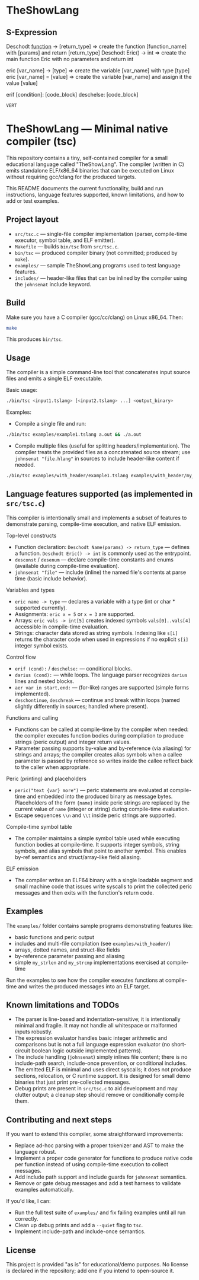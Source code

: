 # TheShowLang

## S-Expression

Deschodt [function](params) -> [return_type] => create the function [function_name] with [params] and return [return_type]
Deschodt Eric() -> int => create the main function Eric with no parameters and return int

eric [var_name] -> [type] => create the variable [var_name] with type [type]
eric [var_name] = [value] => create the variable [var_name] and assign it the value [value]

erif [condition]:
    [code_block]
deschelse:
    [code_block]

    VERT
# TheShowLang — Minimal native compiler (tsc)

This repository contains a tiny, self-contained compiler for a small educational language called "TheShowLang". The compiler (written in C) emits standalone ELF/x86_64 binaries that can be executed on Linux without requiring gcc/clang for the produced targets.

This README documents the current functionality, build and run instructions, language features supported, known limitations, and how to add or test examples.

## Project layout

- `src/tsc.c` — single-file compiler implementation (parser, compile-time executor, symbol table, and ELF emitter).
- `Makefile` — builds `bin/tsc` from `src/tsc.c`.
- `bin/tsc` — produced compiler binary (not committed; produced by `make`).
- `examples/` — sample TheShowLang programs used to test language features.
- `includes/` — header-like files that can be inlined by the compiler using the `johnsenat` include keyword.

## Build

Make sure you have a C compiler (gcc/cc/clang) on Linux x86_64. Then:

```sh
make
```

This produces `bin/tsc`.

## Usage

The compiler is a simple command-line tool that concatenates input source files and emits a single ELF executable.

Basic usage:

```sh
./bin/tsc <input1.tslang> [<input2.tslang> ...] <output_binary>
```

Examples:

- Compile a single file and run:

```sh
./bin/tsc examples/example1.tslang a.out && ./a.out
```

- Compile multiple files (useful for splitting headers/implementation). The compiler treats the provided files as a concatenated source stream; use `johnsenat "file.hlang"` in sources to include header-like content if needed.

```sh
./bin/tsc examples/with_header/example1.tslang examples/with_header/my_strlen.tslang a.out && ./a.out
```

## Language features supported (as implemented in `src/tsc.c`)

This compiler is intentionally small and implements a subset of features to demonstrate parsing, compile-time execution, and native ELF emission.

Top-level constructs
- Function declaration: `Deschodt Name(params) -> return_type` — defines a function. `Deschodt Eric() -> int` is commonly used as the entrypoint.
- `desconst` / `desenum` — declare compile-time constants and enums (available during compile-time evaluation).
- `johnsenat "file"` — include (inline) the named file's contents at parse time (basic include behavior).

Variables and types
- `eric name -> type` — declares a variable with a type (int or char * supported currently).
- Assignments: `eric x = 5` or `x = 3` are supported.
- Arrays: `eric vals -> int[5]` creates indexed symbols `vals[0]..vals[4]` accessible in compile-time evaluation.
- Strings: character data stored as string symbols. Indexing like `s[i]` returns the character code when used in expressions if no explicit `s[i]` integer symbol exists.

Control flow
- `erif (cond):` / `deschelse:` — conditional blocks.
- `darius (cond):` — while loops. The language parser recognizes `darius` lines and nested blocks.
- `aer var in start,end:` — (for-like) ranges are supported (simple forms implemented).
- `deschontinue`, `deschreak` — continue and break within loops (named slightly differently in sources; handled where present).

Functions and calling
- Functions can be called at compile-time by the compiler when needed: the compiler executes function bodies during compilation to produce strings (peric output) and integer return values.
- Parameter passing supports by-value and by-reference (via aliasing) for strings and arrays; the compiler creates alias symbols when a callee parameter is passed by reference so writes inside the callee reflect back to the caller when appropriate.

Peric (printing) and placeholders
- `peric("text {var} more")` — peric statements are evaluated at compile-time and embedded into the produced binary as message bytes. Placeholders of the form `{name}` inside peric strings are replaced by the current value of `name` (integer or string) during compile-time evaluation.
- Escape sequences `\\n` and `\\t` inside peric strings are supported.

Compile-time symbol table
- The compiler maintains a simple symbol table used while executing function bodies at compile-time. It supports integer symbols, string symbols, and alias symbols that point to another symbol. This enables by-ref semantics and struct/array-like field aliasing.

ELF emission
- The compiler writes an ELF64 binary with a single loadable segment and small machine code that issues write syscalls to print the collected peric messages and then exits with the function's return code.

## Examples

The `examples/` folder contains sample programs demonstrating features like:
- basic functions and peric output
- includes and multi-file compilation (see `examples/with_header/`)
- arrays, dotted names, and struct-like fields
- by-reference parameter passing and aliasing
- simple `my_strlen` and `my_strcmp` implementations exercised at compile-time

Run the examples to see how the compiler executes functions at compile-time and writes the produced messages into an ELF target.

## Known limitations and TODOs

- The parser is line-based and indentation-sensitive; it is intentionally minimal and fragile. It may not handle all whitespace or malformed inputs robustly.
- The expression evaluator handles basic integer arithmetic and comparisons but is not a full language expression evaluator (no short-circuit boolean logic outside implemented patterns).
- The include handling (`johnsenat`) simply inlines file content; there is no include-path search, include-once prevention, or conditional includes.
- The emitted ELF is minimal and uses direct syscalls; it does not produce sections, relocation, or C runtime support. It is designed for small demo binaries that just print pre-collected messages.
- Debug prints are present in `src/tsc.c` to aid development and may clutter output; a cleanup step should remove or conditionally compile them.

## Contributing and next steps

If you want to extend this compiler, some straightforward improvements:
- Replace ad-hoc parsing with a proper tokenizer and AST to make the language robust.
- Implement a proper code generator for functions to produce native code per function instead of using compile-time execution to collect messages.
- Add include path support and include guards for `johnsenat` semantics.
- Remove or gate debug messages and add a test harness to validate examples automatically.

If you'd like, I can:
- Run the full test suite of `examples/` and fix failing examples until all run correctly.
- Clean up debug prints and add a `--quiet` flag to `tsc`.
- Implement include-path and include-once semantics.

## License

This project is provided "as is" for educational/demo purposes. No license is declared in the repository; add one if you intend to open-source it.